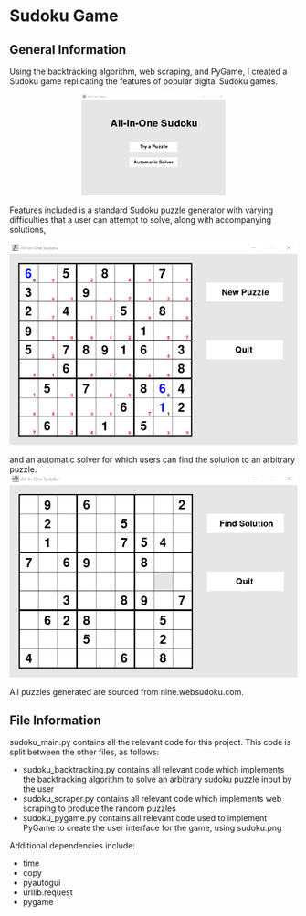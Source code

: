 # Sudoku Game
## General Information
Using the backtracking algorithm, web scraping, and PyGame, I created a Sudoku game replicating the features of popular digital Sudoku games.

<p align="center"><img src="Pics/pic1.png" height=50% width=50%>


Features included is a standard Sudoku puzzle generator with varying difficulties that a user can attempt to solve, along with accompanying solutions,

<img src="Pics\pic2.png">

and an automatic solver for which users can find the solution to an arbitrary puzzle.
<img src="Pics\pic3.png">


All puzzles generated are sourced from nine.websudoku.com.

## File Information
sudoku_main.py contains all the relevant code for this project. This code is split between the other files, as follows:
* sudoku_backtracking.py contains all relevant code which implements the backtracking algorithm to solve an arbitrary sudoku puzzle input by the user
* sudoku_scraper.py contains all relevant code which implements web scraping to produce the random puzzles
* sudoku_pygame.py contains all relevant code used to implement PyGame to create the user interface for the game, using sudoku.png

Additional dependencies include:
* time
* copy
* pyautogui
* urllib.request
* pygame
